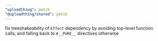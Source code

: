 ```yaml
---
"uploadthing": patch
"@uploadthing/shared": patch
---
```


fix treeshakeability of `Effect` dependency by avoiding top-level function calls, and falling back to `#__PURE__` directives otherwise

